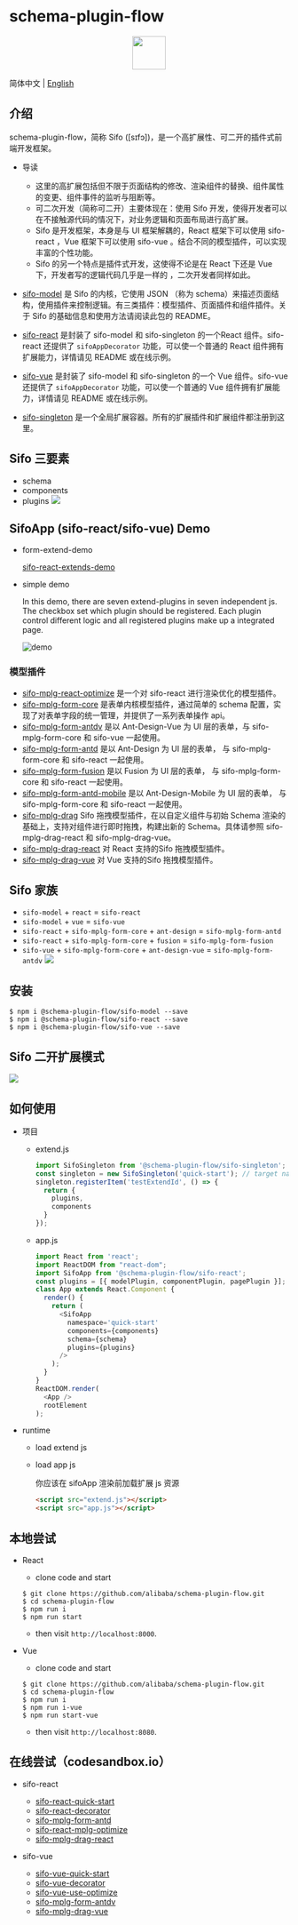 # schema-plugin-flow 

<p align="center"><img src="https://github.com/alibaba/schema-plugin-flow/blob/master/image/logo.png?raw=true" width="60px" height="60px"></img></p>

简体中文 | [English](./README.md)
## 介绍
schema-plugin-flow，简称 Sifo ([sɪfɔ])，是一个高扩展性、可二开的插件式前端开发框架。     

* 导读
  * 这里的高扩展包括但不限于页面结构的修改、渲染组件的替换、组件属性的变更、组件事件的监听与阻断等。      
  * 可二次开发（简称可二开）主要体现在：使用 Sifo 开发，使得开发者可以在不接触源代码的情况下，对业务逻辑和页面布局进行高扩展。     
  * Sifo 是开发框架，本身是与 UI 框架解耦的，React 框架下可以使用 sifo-react ，Vue 框架下可以使用 sifo-vue 。结合不同的模型插件，可以实现丰富的个性功能。       
  * Sifo 的另一个特点是插件式开发，这使得不论是在 React 下还是 Vue 下，开发者写的逻辑代码几乎是一样的 ，二次开发者同样如此。     

* [sifo-model](./packages/sifo-model) 是 Sifo 的内核，它使用 JSON （称为 schema）来描述页面结构，使用插件来控制逻辑。有三类插件：模型插件、页面插件和组件插件。关于 Sifo 的基础信息和使用方法请阅读此包的 README。
* [sifo-react](./packages/sifo-react) 是封装了 sifo-model 和 sifo-singleton 的一个React 组件。sifo-react 还提供了 `sifoAppDecorator` 功能，可以使一个普通的 React 组件拥有扩展能力，详情请见 README 或在线示例。
* [sifo-vue](./packages/sifo-vue) 是封装了 sifo-model 和 sifo-singleton 的一个 Vue 组件。sifo-vue 还提供了 `sifoAppDecorator` 功能，可以使一个普通的 Vue 组件拥有扩展能力，详情请见 README 或在线示例。
* [sifo-singleton](./packages/sifo-singleton) 是一个全局扩展容器。所有的扩展插件和扩展组件都注册到这里。

## Sifo 三要素
* schema
* components
* plugins
![](https://raw.githubusercontent.com/alibaba/schema-plugin-flow/master/image/sifo-elements.png)

## SifoApp (sifo-react/sifo-vue) Demo
* form-extend-demo

  [sifo-react-extends-demo](https://codesandbox.io/s/sifo-react-extends-demo-bg2py)

* simple demo

  In this demo, there are seven extend-plugins in seven independent js. The checkbox set which plugin should be registered. Each plugin control different logic and all registered plugins make up a integrated page.    

  ![demo](https://img.alicdn.com/tfs/TB1HOQYe6MZ7e4jSZFOXXX7epXa-1264-698.gif)

### 模型插件
* [sifo-mplg-react-optimize](./packages/sifo-mplg-react-optimize) 是一个对 sifo-react 进行渲染优化的模型插件。
* [sifo-mplg-form-core](./packages/sifo-mplg-form-core) 是表单内核模型插件，通过简单的 schema 配置，实现了对表单字段的统一管理，并提供了一系列表单操作 api。
* [sifo-mplg-form-antdv](./packages/sifo-mplg-form-antdv) 是以 Ant-Design-Vue 为 UI 层的表单，与 sifo-mplg-form-core 和 sifo-vue 一起使用。
* [sifo-mplg-form-antd](./packages/sifo-mplg-form-antd) 是以 Ant-Design 为 UI 层的表单， 与 sifo-mplg-form-core 和 sifo-react 一起使用。
* [sifo-mplg-form-fusion](./packages/sifo-mplg-form-fusion) 是以 Fusion 为 UI 层的表单， 与 sifo-mplg-form-core 和 sifo-react 一起使用。
* [sifo-mplg-form-antd-mobile](./packages/sifo-mplg-form-antd-mobile) 是以 Ant-Design-Mobile 为 UI 层的表单， 与 sifo-mplg-form-core 和 sifo-react 一起使用。
* [sifo-mplg-drag](./packages/sifo-mplg-drag) Sifo 拖拽模型插件，在以自定义组件与初始 Schema 渲染的基础上，支持对组件进行即时拖拽，构建出新的 Schema。具体请参照 sifo-mplg-drag-react 和 sifo-mplg-drag-vue。
* [sifo-mplg-drag-react](./packages/sifo-mplg-drag-react) 对 React 支持的Sifo 拖拽模型插件。
* [sifo-mplg-drag-vue](./packages/sifo-mplg-drag-vue) 对 Vue 支持的Sifo 拖拽模型插件。

## Sifo 家族
* `sifo-model` + `react` = `sifo-react`
* `sifo-model` + `vue` = `sifo-vue`
* `sifo-react` + `sifo-mplg-form-core` + `ant-design` = `sifo-mplg-form-antd`
* `sifo-react` + `sifo-mplg-form-core` + `fusion` = `sifo-mplg-form-fusion`
* `sifo-vue` + `sifo-mplg-form-core` + `ant-design-vue` = `sifo-mplg-form-antdv`
![](https://raw.githubusercontent.com/alibaba/schema-plugin-flow/master/image/sifo-family.png)

## 安装

```shell
$ npm i @schema-plugin-flow/sifo-model --save
$ npm i @schema-plugin-flow/sifo-react --save
$ npm i @schema-plugin-flow/sifo-vue --save
```

## Sifo 二开扩展模式
![](https://raw.githubusercontent.com/alibaba/schema-plugin-flow/master/image/how-sifo-extensions-work.png)

## 如何使用
* 项目

  * extend.js
    ```javascript
    import SifoSingleton from '@schema-plugin-flow/sifo-singleton';
    const singleton = new SifoSingleton('quick-start'); // target namespace
    singleton.registerItem('testExtendId', () => {
      return {
        plugins,
        components
      }
    });
    ```

  * app.js
    ```javascript
    import React from 'react';
    import ReactDOM from "react-dom";
    import SifoApp from '@schema-plugin-flow/sifo-react';
    const plugins = [{ modelPlugin, componentPlugin, pagePlugin }];
    class App extends React.Component {
      render() {
        return (
          <SifoApp
            namespace='quick-start'
            components={components}
            schema={schema}
            plugins={plugins}
          />
        );
      }
    }
    ReactDOM.render(
      <App />
      rootElement
    );
    ```

* runtime
  * load extend js
  * load app js

    你应该在 sifoApp 渲染前加载扩展 js 资源

    ```html
    <script src="extend.js"></script>
    <script src="app.js"></script>
    ```

## 本地尝试
* React
  *  clone code and start
  ```shell
  $ git clone https://github.com/alibaba/schema-plugin-flow.git
  $ cd schema-plugin-flow
  $ npm run i
  $ npm run start
  ```
  *  then visit `http://localhost:8000`.

* Vue
  *  clone code and start
  ```shell
  $ git clone https://github.com/alibaba/schema-plugin-flow.git
  $ cd schema-plugin-flow
  $ npm run i
  $ npm run i-vue
  $ npm run start-vue
  ```
  *  then visit `http://localhost:8080`.

## 在线尝试（codesandbox.io）
* sifo-react
  * [sifo-react-quick-start](https://codesandbox.io/s/sifo-react-quick-start-lhmyu)    
  * [sifo-react-decorator](https://codesandbox.io/s/sifo-react-test-decorator-sef79)    
  * [sifo-mplg-form-antd](https://codesandbox.io/s/sifo-react-form-antd-o0hoq)     
  * [sifo-react-mplg-optimize](https://codesandbox.io/s/sifo-react-mplg-optimize-sfmts) 
  * [sifo-mplg-drag-react](https://codesandbox.io/s/sifo-drag-react-yr3t4)      

* sifo-vue
  * [sifo-vue-quick-start](https://codesandbox.io/s/sifo-vue-quick-start-7668x)    
  * [sifo-vue-decorator](https://codesandbox.io/s/sifo-vue-test-decorator-4b9j4)    
  * [sifo-vue-use-optimize](https://codesandbox.io/s/sifo-vue-use-optimize-4n6nz)    
  * [sifo-mplg-form-antdv](https://codesandbox.io/s/sifo-vue-form-antdv-q4yc4)   
  * [sifo-mplg-drag-vue](https://codesandbox.io/s/sifo-drag-vue-6q5oz) 
